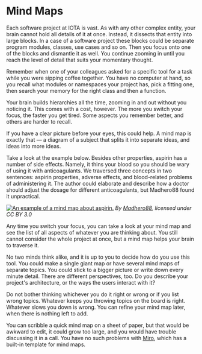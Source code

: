 # Mind Maps

Each software project at IOTA is vast. As with any other complex entity, your brain cannot hold all details of it at once. Instead, it dissects that entity into large blocks. In a case of a software project these blocks could be separate program modules, classes, use cases and so on. Then you focus onto one of the blocks and dismantle it as well. You continue zooming in until you reach the level of detail that suits your momentary thought.

Remember when one of your colleagues asked for a specific tool for a task while you were sipping coffee together. You have no computer at hand, so you recall what modules or namespaces your project has, pick a fitting one, then search your memory for the right class and then a function.

Your brain builds hierarchies all the time, zooming in and out without you noticing it. This comes with a cost, however. The more you switch your focus, the faster you get tired. Some aspects you remember better, and others are harder to recall.

If you have a clear picture before your eyes, this could help. A mind map is exactly that — a diagram of a subject that splits it into separate ideas, and ideas into more ideas.

Take a look at the example below. Besides other properties, aspirin has a number of side effects. Namely, it thins your blood so you should be wary of using it with anticoagulants. We traversed three concepts in two sentences: aspirin properties, adverse effects, and blood-related problems of administering it. The author could elaborate and describe how a doctor should adjust the dosage for different anticoagulants, but Madhero88 found it unpractical.

[![An example of a mind map about aspirin.](/img/participate/contribute_to_wiki/for_devs/toolbox/aspirin_mind_map.png "Click to see the full-size image.")](/img/participate/contribute_to_wiki/for_devs/toolbox/aspirin_mind_map.png)
*By [Madhero88](https://en.wikipedia.org/wiki/User:Madhero88), licensed under CC BY 3.0*

Any time you switch your focus, you can take a look at your mind map and see the list of all aspects of whatever you are thinking about. You still cannot consider the whole project at once, but a mind map helps your brain to traverse it. 

No two minds think alike, and it is up to you to decide how do you use this tool. You could make a single giant map or have several mind maps of separate topics. You could stick to a bigger picture or write down every minute detail. There are different perspectives, too. Do you describe your project's architecture, or the ways the users interact with it?

Do not bother thinking whichever you do it right or wrong or if you list wrong topics. Whatever keeps you throwing topics on the board is right. Whatever slows you down is wrong. You can refine your mind map later, when there is nothing left to add.

You can scribble a quick mind map on a sheet of paper, but that would be awkward to edit, it could grow too large, and you would have trouble discussing it in a call. You have no such problems with [Miro](https://miro.com), which has a built-in template for mind maps.